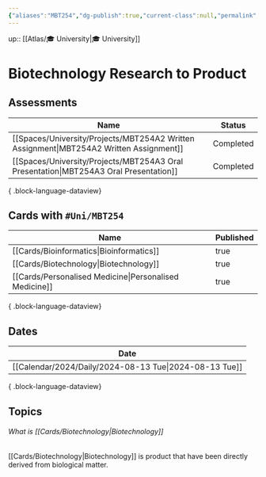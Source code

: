 ```yaml
---
{"aliases":"MBT254","dg-publish":true,"current-class":null,"permalink":"/spaces/university/classes/biotechnology-research-to-product/","dgPassFrontmatter":true}
---
```



up:: [[Atlas/🎓 University\|🎓 University]]

# Biotechnology Research to Product

## Assessments

| Name                                                                                       | Status    |
| ------------------------------------------------------------------------------------------ | --------- |
| [[Spaces/University/Projects/MBT254A2 Written Assignment\|MBT254A2 Written Assignment]] | Completed |
| [[Spaces/University/Projects/MBT254A3 Oral Presentation\|MBT254A3 Oral Presentation]]   | Completed |

{ .block-language-dataview}

## Cards with `#Uni/MBT254`

| Name                                                      | Published |
| --------------------------------------------------------- | --------- |
| [[Cards/Bioinformatics\|Bioinformatics]]               | true      |
| [[Cards/Biotechnology\|Biotechnology]]                 | true      |
| [[Cards/Personalised Medicine\|Personalised Medicine]] | true      |

{ .block-language-dataview}

## Dates

| Date                                                      |
| --------------------------------------------------------- |
| [[Calendar/2024/Daily/2024-08-13 Tue\|2024-08-13 Tue]] |

{ .block-language-dataview}

## Topics

###### What is [[Cards/Biotechnology\|Biotechnology]]

[[Cards/Biotechnology\|Biotechnology]] is product that have been directly derived from biological matter.

